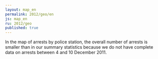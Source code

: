 ```yaml
---
layout: map_en
permalink: 2012/geo/en
js: map_en
ru: 2012/geo
published: true
---
```


In the map of arrests by police station, the overall number of arrests is smaller than in our summary statistics because we do not have complete data on arrests between 4 and 10 December 2011.